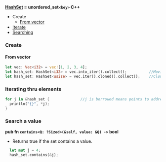 **[HashSet](https://doc.rust-lang.org/std/collections/struct.HashSet.html) = unordered_set`<key>` C++**
- Create
  - [From vector](#vec)
- [Iterate](#itr)
- [Searching](#search)

### Create
<a name=vec></a>
#### From vector
```rs
let vec: Vec<i32> = vec![1, 2, 3, 4];
let hash_set: HashSet<i32> = vec.into_iter().collect();          //Moving data ownership
let hash_set: HashSet<usize> = vec.iter().cloned().collect();    //Cloning the data
```

<a name=itr></a>
### Iterating thru elements
```rs
for j in &hash_set {              //j is borrowed means points to address of hashSet elements
  println("{}", *j);
}
```

<a name=search></a>
### Search a value
**pub fn `contains<Q: ?Sized>(&self, value: &Q) ->` bool**
- Returns true if the set contains a value.
```rs
  let mut j = 4;
  hash_set.contains(&j);
```
